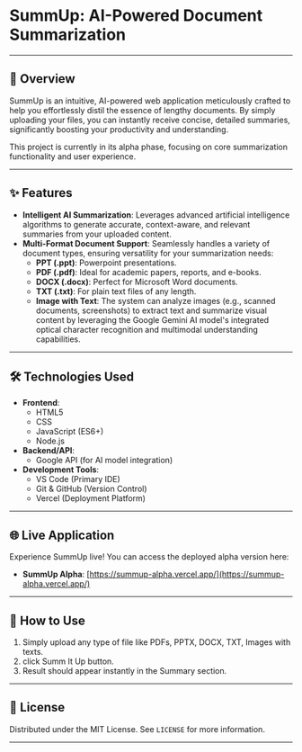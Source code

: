 #  SummUp: AI-Powered Document Summarization

---

##  🚀 Overview

SummUp is an intuitive, AI-powered web application meticulously crafted to help you effortlessly distil the essence of lengthy documents. By simply uploading your files, you can instantly receive concise, detailed summaries, significantly boosting your productivity and understanding.

This project is currently in its alpha phase, focusing on core summarization functionality and user experience.

---

##  ✨ Features

* **Intelligent AI Summarization**: Leverages advanced artificial intelligence algorithms to generate accurate, context-aware, and relevant summaries from your uploaded content.
* **Multi-Format Document Support**: Seamlessly handles a variety of document types, ensuring versatility for your summarization needs:
    * **PPT (.ppt)**: Powerpoint presentations.
    * **PDF (.pdf)**: Ideal for academic papers, reports, and e-books.
    * **DOCX (.docx)**: Perfect for Microsoft Word documents.
    * **TXT (.txt)**: For plain text files of any length.
    * **Image with Text**: The system can analyze images (e.g., scanned documents, screenshots) to extract text and summarize visual content by leveraging the Google Gemini AI model's integrated optical character recognition and multimodal understanding capabilities.

---

##  🛠 Technologies Used

* **Frontend**:
    * HTML5
    * CSS
    * JavaScript (ES6+)
    * Node.js
* **Backend/API**:
    * Google API (for AI model integration)
* **Development Tools**:
    * VS Code (Primary IDE)
    * Git & GitHub (Version Control)
    * Vercel (Deployment Platform)

---

##  🌐 Live Application

Experience SummUp live! You can access the deployed alpha version here:

* **SummUp Alpha**: [https://summup-alpha.vercel.app/](https://summup-alpha.vercel.app/)

---

##  🚀 How to Use

1. Simply upload any type of file like PDFs, PPTX, DOCX, TXT, Images with texts.
2. click Summ It Up button.
3. Result should appear instantly in the Summary section.

---

##  📄 License

Distributed under the MIT License. See `LICENSE` for more information.

---
